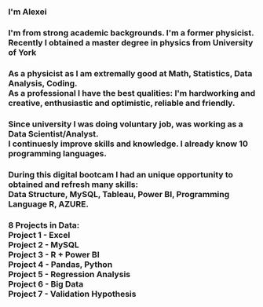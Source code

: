 <h3>  I'm Alexei</h3> 
<h3> I'm from strong academic backgrounds. I'm a former physicist. <br>Recently I obtained a master degree in physics from University of York</h3>
<h3>As a physicist as I am extremally good at Math, Statistics, Data Analysis, Coding.<br>As a professional I have the best qualities: I'm hardworking and creative, enthusiastic and optimistic, reliable and friendly.</h3>
<h3>Since university I was doing voluntary job, was working as a Data Scientist/Analyst.<br>I continuesly improve skills and knowledge. I already know 10 programming languages.</h3>
<h3> During this digital bootcam I had an unique opportunity to obtained and refresh many skills: <br>Data Structure, MySQL, Tableau, Power BI, Programming Language R, AZURE. </h3>


<h3>8 Projects in Data:<br>Project 1 - Excel <br>Project 2 - MySQL<br>Project 3 - R + Power BI<br>Project 4 - Pandas, Python<br>Project 5 - Regression Analysis <br>Project 6 - Big Data<br>Project 7 - Validation Hypothesis</h3>




<!--
**Alek20s/Alek20s** is a ✨ _special_ ✨ repository because its `README.md` (this file) appears on your GitHub profile.

Here are some ideas to get you started:

- 🔭 I’m currently working on ...
- 🌱 I’m currently learning ...
- 👯 I’m looking to collaborate on ...
- 🤔 I’m looking for help with ...
- 💬 Ask me about ...
- 📫 How to reach me: ...
- 😄 Pronouns: ...
- ⚡ Fun fact: ...
-->
